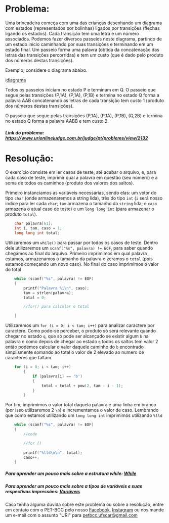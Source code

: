 # Problema:

Uma brincadeira começa com uma das crianças desenhando um diagrama com estados (representados por bolinhas) ligados por transições (flechas ligando os estados). Cada transição tem uma letra e um número associados. Podemos fazer diversos passeios neste diagrama, partindo de um estado inicio caminhando por suas transições e terminando em um estado final. Um passeio forma uma palavra (obtida da concatenação das letras das transições percorridas) e tem um custo (que é dado pelo produto dos números destas transições).

Exemplo, considere o diagrama abaixo.

i[diagrama](https://resources.urionlinejudge.com.br/gallery/images/problems/UOJ_2132.png)


Todos os passeios iniciam no estado P e terminam em Q. O passeio que segue pelas transições (P,1A), (P,1A), (P,1B) e termina no estado Q forma a palavra AAB concatenando as letras de cada transição tem custo 1 (produto dos números destas transições).

O passeio que segue pelas transições (P,1A), (P,1A), (P,1B), (Q,2B) e termina no estado Q forma a palavra AABB e tem custo 2.

##### Link do problema: https://www.urionlinejudge.com.br/judge/pt/problems/view/2132
 
# Resolução:

O exercício consiste em ler casos de teste, até acabar o arquivo, e, para cada caso de teste, imprimir qual a palavra em questão (seu número) e a soma de todos os caminhos (produto dos valores dos saltos).

Primeiro instanciamos as variáveis necessárias, sendo elas: um vetor do tipo `char` (onde armazenaremos a string lida), três do tipo `int` (`i` será nosso índice para ler cada `char`; `tam` armazena o tamanho da `string` lida; e `caso` armazena o atual caso de teste) e um `long long int` (para armazenar o produto `total`).

```c
    char palavra[61];
    int i, tam, caso = 1;
    long long int total;
```

Utilizaremos um `while()` para passar por todos os casos de teste. Dentro dele utilizaremos um `scanf("%s", palavra) != EOF`, para saber quando chegamos ao final do arquivo. Primeiro imprimimos em qual palavra estamos, armazenamos o tamanho da palavra e zeramos o `total` (pois estamos começando um novo caso). No final do caso imprimimos o valor do total

```c
    while (scanf("%s", palavra) != EOF)
    {
        printf("Palavra %i\n", caso);
        tam = strlen(palavra);
        total = 0;

        //for() para calcular o total

    }

```

Utilizaremos um `for (i = 0; i < tam; i++)` para analizar caractere por caractere. Como pode-se perceber, o produto só será relevante quando chegar no estado `q`, que só pode ser alcançado se existir algum `b` na palavra e como depois de chegar ao estado  `q` todos os saltos tem valor 2 então podemos calcular o valor daquele caminho do `b` encontrado simplismente somando ao total o valor de 2 elevado ao numero de caracteres que faltam.

```c
    for (i = 0; i < tam; i++)
        {
            if (palavra[i] == 'b')
            {
                total = total + pow(2, tam - i - 1);
            }
        }
```

Por fim, imprimimos o valor total daquela palavra e uma linha em branco (por isso utilizaremos 2 `\n`) e incrementamos o valor de caso. Lembrando que como estamos utilizando um `long long int` imprimimos utilizando `%lld`

```c
    while (scanf("%s", palavra) != EOF)
    {
        //code

        //for ()
        
        printf("%lld\n\n", total);
        caso++;
    }
```


##### Para aprender um pouco mais sobre a estrutura while: [While](http://linguagemc.com.br/o-comando-while-em-c/)

##### Para aprender um pouco mais sobre a tipos de variáveis e suas respectivas impressões: [Variáveis](https://en.wikipedia.org/wiki/C_data_types)

Caso tenha alguma dúvida sobre este problema ou sobre a resolução, entre em contato com o PET-BCC pelo nosso
[Facebook](https://www.facebook.com/petbcc/),
[Instagram](https://www.instagram.com/petbcc.ufscar/)
ou nos mande um e-mail com o assunto "URI" para  petbcc.ufscar@gmail.com
